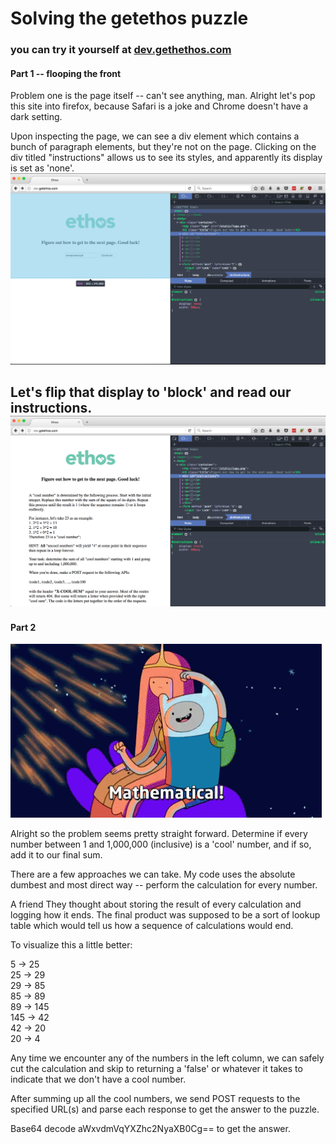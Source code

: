 # Solving the getethos puzzle 

### you can try it yourself at [dev.gethethos.com](dev.gethethos.com)

#### Part 1 -- flooping the front

Problem one  is the page itself -- can't see anything, man. Alright let's pop this site into firefox, because Safari is a joke and Chrome doesn't have a dark setting. 

Upon inspecting the page, we can see a div element which contains a bunch of paragraph elements, but they're not on the page. Clicking on the div titled "instructions" allows us to see its styles, and apparently its display is set as 'none'. 
![some lame alt text](assets/part_1.png)

Let's flip that display to 'block' and read our instructions. 
![some lame alt text](assets/part_2.png)
---

#### Part 2
![adventure time's the bomb](assets/mathematical.gif)

Alright so the problem seems pretty straight forward. Determine if every number between 1 and 1,000,000 (inclusive) is a 'cool' number, and if so, add it to our final sum. 

There are a few approaches we can take. My code uses the absolute dumbest and most direct way -- perform the calculation for every number. 

A friend They thought about storing the result of every calculation and logging how it ends. The final product was supposed to be a sort of lookup table which would tell us how a sequence of calculations would end. 

To visualize this a little better: 

5 → 25<br>
25 → 29<br>
29 → 85<br>
85 → 89<br>
89 → 145<br>
145 → 42<br>
42 → 20<br>
20 → 4<br>

Any time we encounter any of the numbers in the left column, we can safely cut the calculation and skip to returning a 'false' or whatever it takes to indicate that we don't have a cool number. 

After summing up all the cool numbers, we send POST requests to the specified URL(s) and parse each response to get the answer to the puzzle. 

Base64 decode aWxvdmVqYXZhc2NyaXB0Cg== to get the answer. 




